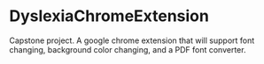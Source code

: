# DyslexiaChromeExtension
Capstone project. A google chrome extension that will support font changing, background color changing, and a PDF font converter. 
